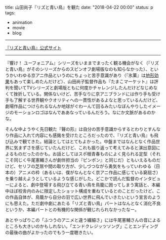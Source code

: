 title: 山田尚子『リズと青い鳥』を観た
date: "2018-04-22 00:00"
status: p
tags:
- animation
- movie
- blog
---

[『リズと青い鳥』公式サイト](http://liz-bluebird.com/)

---

『響け！ ユーフォニアム』シリーズをいままでまったく観る機会がなく（『リズと青い鳥』がそのシリーズからのスピンオフ劇場版なのも知らなかった）、というかいわゆる京アニ作品というのにちょっと苦手意識があり（『氷菓』は[地形効果](/2015/09/17/201509/box-something-like-house-in-hyo-ka/)もあって楽しめたんだけど）、山田尚子監督作品も『たまこマーケット』は評判を聞いてTVシリーズと劇場版ともに何度かチャレンジしたんだけどなじめなくて挫折している。関係ないけど、苦手なりに京アニブランドには作り手も受け手も了解する世界観やクオリティへの一貫性があるよなと思っているんだけど、劇場作品につけられるなんか地球がぐわーんて回るみたいなぼんやりしたイメージのモーションロゴはなんでああなっているんだろう。なにか文脈があるのかな。

そんな中ようやく先日観た『聲の形』は自分の苦手意識からするとわりとすんなり作品に入れて内容にも感銘を受けたところだったので、『リズと青い鳥』も飛び込みで観てきた。結論としてはとてもよかった。中盤まではなんとなく作品世界に気まずさを感じていたんだけど、これも振り返って考えてみると演出意図によるものだったのかも。お話としてはスポ根青春ものによく見られる定型（それこそ同じく牛尾憲輔さんが劇伴担当の『ピンポン』と同じだ）ともいえるものだけど、セリフの芝居や間の取り方が、少しづつながら勇気をもっていわゆる（日本の）アニメの枠（あるいは、僕がなんとなく京アニ作品に感じている窮屈さ）を乗り越えようとしているような感じがした。どこかで読んだ監督のインタビューによると、劇中登場する飛び立てる青い鳥を鳥籠に囲ってしまう寓話と、本編中ほぼ校舎内のみに限定したショット構成を重ねているとのことだったけど、この作品自体が、鳥籠から自分の羽で広い世界に飛んでいきたいという宣言のようにも思えた。ただ劇中劇にあたる「リズと青い鳥」パートはなんとなく消化不良というか、本編パートとの有機的な関係が観じれられなかったなー。

あとやっぱりこの「ふつうのアニメと違う繊細さ」には牛尾憲輔さんの音によるところも大きいのかもしれない。「エンドクレジッツソング」ことエンディングの最後の曲がよかったのでもう一度聴きたい。
